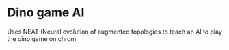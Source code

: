 # Dino game AI
 Uses NEAT (Neural evolution of augmented topologies to teach an AI to play the dino game on chrom
